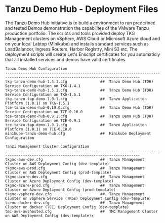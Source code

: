 # Tanzu Demo Hub - Deployment Files

The Tanzu Demo Hub initiative is to build a environment to run predefined and tested Demos demonstration the capabilites of the VMware Tanzu production portfolio. The scripts and tools provided deploy TKG Management clusters on vSphere, AWS Cloud or Microsoft Azure cloud and on your local Labtop (Minikube) and installs standard services such as LoadBalancer, Ingress Routers, Harbor Registry, Mini S3 etc. The deployment scripts will create Let's Enscript certificates for you automaticly that all installed services and demos have valid certificates.

```
Tanzu Demo Hub Configuration
-----------------------------------------------------------------------------------------------------------------------------------
tkg-tanzu-demo-hub-1.4.1.cfg               ##  Tanzu Demo Hub (TDH) Service Configuration on TKG-1.4.1 
tkg-tanzu-demo-hub-1.5.1.cfg               ##  Tanzu Demo Hub (TDH) Service Configuration on TKG-1.5.1 
tkg-tanzu-tap-demo-1.0.1.cfg               ##  Tanzu Applicaiton Platform (1.0.1) on TKG-1.5.1 
tce-tanzu-demo-hub-0.10.0.cfg              ##  Tanzu Demo Hub (TDH) Service Configuration on TCE-0.10.0 
tce-tanzu-demo-hub-0.9.1.cfg               ##  Tanzu Demo Hub (TDH) Service Configuration on TCE-0.9.1 
tce-tanzu-tap-demo-1.0.1.cfg               ##  Tanzu Applicaiton Platform (1.0.1) on TCE-0.10.0 
minikube-tanzu-demo-hub.cfg                ##  Minikube Deployment Configuration 

Tanzi Management Cluster Configuration
-----------------------------------------------------------------------------------------------------------------------------------
tkgmc-aws-dev.cfg                          ##  Tanzu Management Cluster on AWS Deployment Config (dev-template) 
tkgmc-aws-prod.cfg                         ##  Tanzu Management Cluster on AWS Deployment Config (prod-template) 
tkgmc-azure-dev.cfg                        ##  Tanzu Management Cluster on Azure Deployment Config (dev-template) 
tkgmc-azure-prod.cfg                       ##  Tanzu Management Cluster on Azure Deployment Config (prod-template) 
tkgmc-vsphere-dev.cfg                      ##  Tanzu Management Cluster on vSphere Service (TKGs) Deployment Config (dev-template) 
tcemc-docker-dev.cfg                       ##  Tanzu Management Cluster on docker (TCE) Deployment Config (dev-template) 
tmc-aws-awshosted.cfg                      ##  TMC Management Cluster on AWS Deployment Config (dev-template)x 
```
